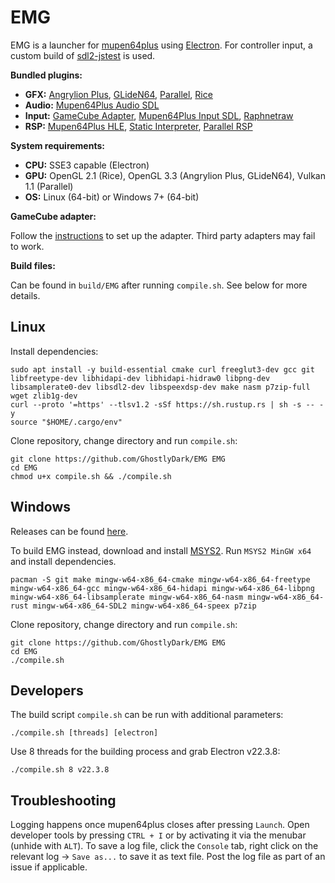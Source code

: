 # EMG

EMG is a launcher for [mupen64plus](https://github.com/GhostlyDark/mupen64plus-core) using [Electron](https://github.com/electron/electron). For controller input, a custom build of [sdl2-jstest](https://github.com/GhostlyDark/sdl-jstest) is used.

**Bundled plugins:**

- **GFX:** [Angrylion Plus](https://github.com/GhostlyDark/angrylion-rdp-plus), [GLideN64](https://github.com/GhostlyDark/GLideN64), [Parallel](https://github.com/GhostlyDark/parallel-rdp-standalone), [Rice](https://github.com/GhostlyDark/mupen64plus-video-rice)
- **Audio:** [Mupen64Plus Audio SDL](https://github.com/GhostlyDark/mupen64plus-audio-sdl)
- **Input:** [GameCube Adapter](https://github.com/GhostlyDark/mupen64plus-input-gca), [Mupen64Plus Input SDL](https://github.com/GhostlyDark/mupen64plus-input-sdl), [Raphnetraw](https://github.com/GhostlyDark/mupen64plus-input-raphnetraw)
- **RSP:** [Mupen64Plus HLE](https://github.com/GhostlyDark/mupen64plus-rsp-hle), [Static Interpreter](https://github.com/GhostlyDark/rsp), [Parallel RSP](https://github.com/GhostlyDark/parallel-rsp)

**System requirements:**

- **CPU:** SSE3 capable (Electron)
- **GPU:** OpenGL 2.1 (Rice), OpenGL 3.3 (Angrylion Plus, GLideN64), Vulkan 1.1 (Parallel)
- **OS:** Linux (64-bit) or Windows 7+ (64-bit)

**GameCube adapter:**

Follow the [instructions](https://dolphin-emu.org/docs/guides/how-use-official-gc-controller-adapter-wii-u/#Installation) to set up the adapter. Third party adapters may fail to work.

**Build files:**

Can be found in `build/EMG` after running `compile.sh`. See below for more details.


## Linux

Install dependencies:

```
sudo apt install -y build-essential cmake curl freeglut3-dev gcc git libfreetype-dev libhidapi-dev libhidapi-hidraw0 libpng-dev libsamplerate0-dev libsdl2-dev libspeexdsp-dev make nasm p7zip-full wget zlib1g-dev
curl --proto '=https' --tlsv1.2 -sSf https://sh.rustup.rs | sh -s -- -y
source "$HOME/.cargo/env"
```

Clone repository, change directory and run `compile.sh`:

```
git clone https://github.com/GhostlyDark/EMG EMG
cd EMG
chmod u+x compile.sh && ./compile.sh
```


## Windows

Releases can be found [here](https://github.com/GhostlyDark/EMG/releases/latest).

To build EMG instead, download and install [MSYS2](https://www.msys2.org/). Run `MSYS2 MinGW x64` and install dependencies.

```
pacman -S git make mingw-w64-x86_64-cmake mingw-w64-x86_64-freetype mingw-w64-x86_64-gcc mingw-w64-x86_64-hidapi mingw-w64-x86_64-libpng mingw-w64-x86_64-libsamplerate mingw-w64-x86_64-nasm mingw-w64-x86_64-rust mingw-w64-x86_64-SDL2 mingw-w64-x86_64-speex p7zip
```

Clone repository, change directory and run `compile.sh`:

```
git clone https://github.com/GhostlyDark/EMG EMG
cd EMG
./compile.sh
```


## Developers

The build script `compile.sh` can be run with additional parameters:

```
./compile.sh [threads] [electron]
```

Use 8 threads for the building process and grab Electron v22.3.8:

```
./compile.sh 8 v22.3.8
```


## Troubleshooting

Logging happens once mupen64plus closes after pressing `Launch`. Open developer tools by pressing `CTRL + I` or by activating it via the menubar (unhide with `ALT`). To save a log file, click the `Console` tab, right click on the relevant log -> `Save as...` to save it as text file. Post the log file as part of an issue if applicable.

